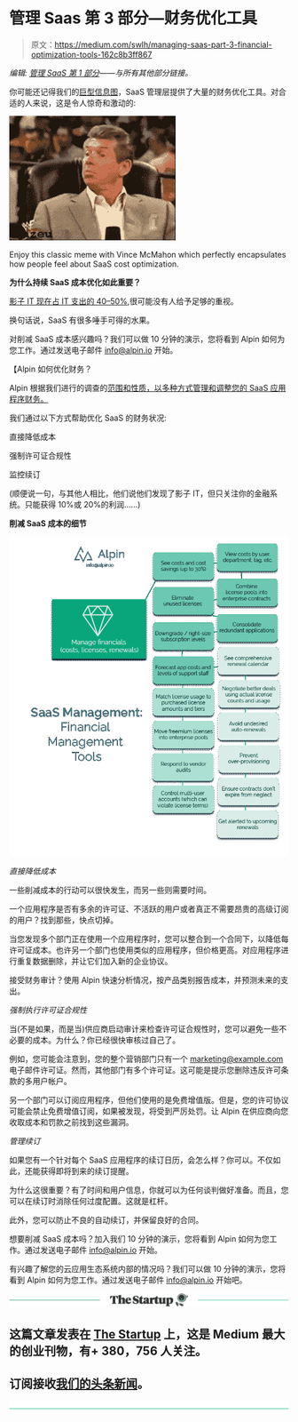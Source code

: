 # 管理 Saas 第 3 部分—财务优化工具

> 原文：<https://medium.com/swlh/managing-saas-part-3-financial-optimization-tools-162c8b3ff867>

*编辑:* [*管理 SaaS 第 1 部分*](https://alpin.io/blog/saas-management-use-cases/)*——与所有其他部分链接。*

你可能还记得我们的[巨型信息图](https://alpin.io/wp-content/uploads/2018/10/Alpin-benefits-overview-summary-details.png)，SaaS 管理层提供了大量的财务优化工具。对合适的人来说，这是令人惊奇和激动的:

![](img/93aff288559445b323decb6cb9f9389f.png)

Enjoy this classic meme with Vince McMahon which perfectly encapsulates how people feel about SaaS cost optimization.

**为什么持续 SaaS 成本优化如此重要？**

[影子 IT 现在占 IT 支出的 40–50%](https://alpin.io/blog/saas-spread-stampede-cycle/),很可能没有人给予足够的重视。

换句话说，SaaS 有很多唾手可得的水果。

对削减 SaaS 成本感兴趣吗？我们可以做 10 分钟的演示，您将看到 Alpin 如何为您工作。通过发送电子邮件 [info@alpin.io](mailto:info@alpin.io) 开始。

【Alpin 如何优化财务？

Alpin 根据我们进行的调查的[范围和性质，以多种方式管理和调整您的 SaaS 应用程序财务。](https://alpin.io/blog/saas-shadow-it/)

我们通过以下方式帮助优化 SaaS 的财务状况:

直接降低成本

强制许可证合规性

监控续订

(顺便说一句，与其他人相比，他们说他们发现了影子 IT，但只关注你的金融系统。只能获得 10%或 20%的利润……)

**削减 SaaS 成本的细节**

![](img/926f821bf423c16701a665f166f4eb90.png)

*直接降低成本*

一些削减成本的行动可以很快发生，而另一些则需要时间。

一个应用程序是否有多余的许可证、不活跃的用户或者真正不需要昂贵的高级订阅的用户？找到那些，快点切掉。

当您发现多个部门正在使用一个应用程序时，您可以整合到一个合同下，以降低每许可证成本。也许另一个部门也使用类似的应用程序，但价格更高。对应用程序进行重复数据删除，并让它们加入新的企业协议。

接受财务审计？使用 Alpin 快速分析情况，按产品类别报告成本，并预测未来的支出。

*强制执行许可证合规性*

当(不是如果，而是当)供应商启动审计来检查许可证合规性时，您可以避免一些不必要的成本。为什么？你已经很快审核过自己了。

例如，您可能会注意到，您的整个营销部门只有一个 marketing@example.com 电子邮件许可证。然而，其他部门有多个许可证。这可能是提示您删除违反许可条款的多用户帐户。

另一个部门可以订阅应用程序，但他们使用的是免费增值版。但是，您的许可协议可能会禁止免费增值订阅，如果被发现，将受到严厉处罚。让 Alpin 在供应商向您收取成本和罚款之前找到这些漏洞。

*管理续订*

如果您有一个针对每个 SaaS 应用程序的续订日历，会怎么样？你可以。不仅如此，还能获得即将到来的续订提醒。

为什么这很重要？有了时间和用户信息，你就可以为任何谈判做好准备。而且，您可以在续订时消除任何过度配置。这就是杠杆。

此外，您可以防止不良的自动续订，并保留良好的合同。

想要削减 SaaS 成本吗？加入我们 10 分钟的演示，您将看到 Alpin 如何为您工作。通过发送电子邮件 [info@alpin.io](mailto:info@alpin.io) 开始。

有兴趣了解您的云应用生态系统内部的情况吗？我们可以做 10 分钟的演示，您将看到 Alpin 如何为您工作。通过发送电子邮件 [info@alpin.io](mailto:info@alpin.io) 开始吧。

[![](img/308a8d84fb9b2fab43d66c117fcc4bb4.png)](https://medium.com/swlh)

## 这篇文章发表在 [The Startup](https://medium.com/swlh) 上，这是 Medium 最大的创业刊物，有+ 380，756 人关注。

## 订阅接收[我们的头条新闻](http://growthsupply.com/the-startup-newsletter/)。

[![](img/b0164736ea17a63403e660de5dedf91a.png)](https://medium.com/swlh)